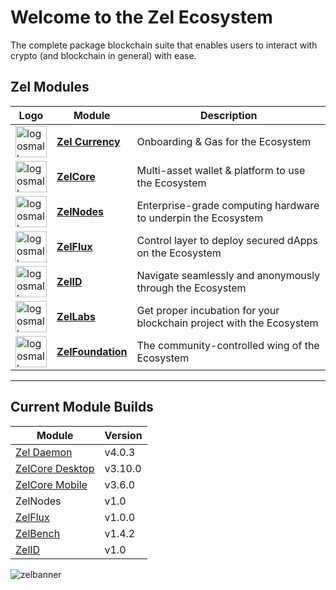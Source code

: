 # Welcome to the Zel Ecosystem

The complete package blockchain suite that enables users to interact with crypto (and blockchain in general)
with ease.

## Zel Modules

| Logo | Module | Description |
| ---- | ------ | ----------- |
| <img src="/img/Logos/logo.png" alt="logosmall" width="50"/> | <a href="/zel/index.html"> <b>Zel Currency</b></a> | Onboarding & Gas for the Ecosystem | <br>
| <img src="/img/Logos/ZelCore-Round.png" alt="logosmall" width="50"/> | <a href="/zelcore/index.html"> <b>ZelCore</b></a> | Multi-asset wallet & platform to use the Ecosystem | <br>
| <img src="/img/Logos/ZelNodes-Round.png" alt="logosmall" width="50"/> |  <a href="/zelnodes/index.html"><b>ZelNodes</b></a> | Enterprise-grade computing hardware to underpin the Ecosystem | <br>
| <img src="/img/Logos/ZelNodes-Round.png" alt="logosmall" width="50"/> |  <a href="/zelflux/index.html"><b>ZelFlux</b></a> | Control layer to deploy secured dApps on the Ecosystem | <br>
| <img src="/img/Logos/ZelID-Round.png" alt="logosmall" width="50"/> |  <a href="/zelid/index.html"><b>ZelID</b></a> | Navigate seamlessly and anonymously through the Ecosystem | <br>
| <img src="/img/Logos/ZelLabs-Round.png" alt="logosmall" width="50"/> |  <a href="/zellabs/index.html"><b>ZelLabs</b></a> | Get proper incubation for your blockchain project with the Ecosystem | <br>
| <img src="/img/Logos/logo.png" alt="logosmall" width="50"/> |  <a href="/zelfoundation/index.html"><b>ZelFoundation</b></a> | The community-controlled wing of the Ecosystem | <br>

---

## Current Module Builds
| Module | Version |
| ------ | ------- |
|<a href="https://github.com/zelcash/zelcash">Zel Daemon</a> | v4.0.3 | <br>
|<a href="https://zel.network/project/zelcore/download.html">ZelCore Desktop</a> | v3.10.0 | <br>
|<a href="https://zel.network/project/zelcore/download.html">ZelCore Mobile</a> | v3.6.0 | <br>
|ZelNodes | v1.0 | <br>
|<a href="https://github.com/zelcash/zelflux/releases">ZelFlux</a> | v1.0.0 | <br>
|<a href="https://github.com/zelcash/aptrepo">ZelBench</a> | v1.4.2 | <br>
|<a href="https://zelid.io">ZelID</a> | v1.0 | <br>

![zelbanner](/img/Banners/ZelComposite_BlackBG.png)